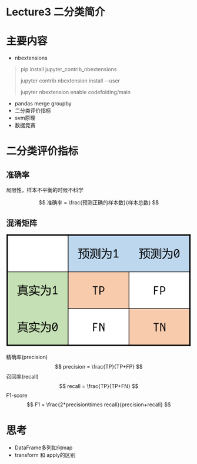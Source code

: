 # Lecture3 二分类简介

# 主要内容

- nbextensions

> pip install jupyter_contrib_nbextensions
>
> jupyter contrib nbextension install --user
>
> jupyter nbextension enable codefolding/main

- pandas merge groupby
- 二分类评价指标
- svm原理
- 数据竞赛

# 二分类评价指标

## 准确率

局限性，样本不平衡的时候不科学

$$
准确率 = \frac{预测正确的样本数}{样本总数}
$$
## 混淆矩阵

![](picture/混淆矩阵.png)

精确率(precision)
$$
precision = \frac{TP}{TP+FP}
$$
召回率(recall)
$$
recall = \frac{TP}{TP+FN}
$$
F1-score
$$
F1 = \frac{2*precision\times recall}{precision+recall}
$$


# 思考

- DataFrame多列如何map
- transform 和 apply的区别